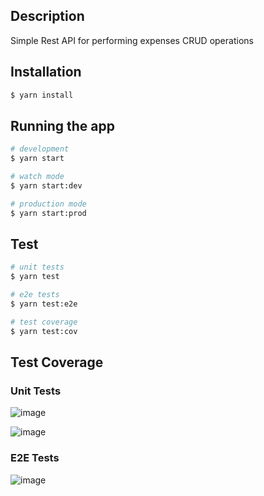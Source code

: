 ## Description

Simple Rest API for performing expenses CRUD operations

## Installation

```bash
$ yarn install
```

## Running the app

```bash
# development
$ yarn start

# watch mode
$ yarn start:dev

# production mode
$ yarn start:prod
```

## Test

```bash
# unit tests
$ yarn test

# e2e tests
$ yarn test:e2e

# test coverage
$ yarn test:cov
```

## Test Coverage

### Unit Tests
![image](https://github.com/henriquecfreitas/fncs-api/assets/22528445/bedbc5b0-ae18-490d-bc27-47df221c506c)

![image](https://github.com/henriquecfreitas/fncs-api/assets/22528445/bca3b821-a240-4789-8a47-7adb97d141a3)

### E2E Tests
![image](https://github.com/henriquecfreitas/fncs-api/assets/22528445/848d5082-fdb5-4e48-b1b7-afc949f97850)


